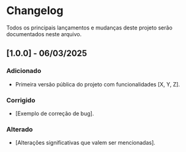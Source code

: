 # Changelog

Todos os principais lançamentos e mudanças deste projeto serão documentados neste arquivo.

## [1.0.0] - 06/03/2025

### Adicionado
- Primeira versão pública do projeto com funcionalidades [X, Y, Z].

### Corrigido
- [Exemplo de correção de bug].

### Alterado
- [Alterações significativas que valem ser mencionadas].
